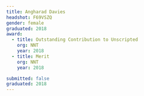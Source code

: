 ```yaml
---
title: Angharad Davies
headshot: F69VSZQ
gender: female
graduated: 2018
award:
  - title: Outstanding Contribution to Unscripted
    org: NNT
    year: 2018
  - title: Merit
    org: NNT
    year: 2018

submitted: false
graduated: 2018
---
```

